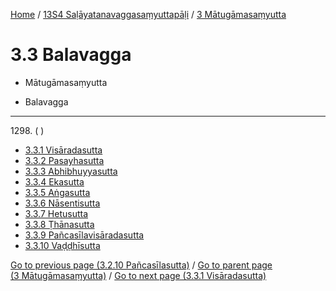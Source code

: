 
[Home](/) / [13S4 Saḷāyatanavaggasaṃyuttapāḷi](../../13S4.md) / [3 Mātugāmasaṃyutta](../3.md)

# 3.3 Balavagga

* Mātugāmasaṃyutta

* Balavagga

---

1298\. ( )



* [3.3.1 Visāradasutta](3.3/3.3.1.md)
* [3.3.2 Pasayhasutta](3.3/3.3.2.md)
* [3.3.3 Abhibhuyyasutta](3.3/3.3.3.md)
* [3.3.4 Ekasutta](3.3/3.3.4.md)
* [3.3.5 Aṅgasutta](3.3/3.3.5.md)
* [3.3.6 Nāsentisutta](3.3/3.3.6.md)
* [3.3.7 Hetusutta](3.3/3.3.7.md)
* [3.3.8 Ṭhānasutta](3.3/3.3.8.md)
* [3.3.9 Pañcasīlavisāradasutta](3.3/3.3.9.md)
* [3.3.10 Vaḍḍhīsutta](3.3/3.3.10.md)

[Go to previous page (3.2.10 Pañcasīlasutta)](3.2/3.2.10.md) / [Go to parent page (3 Mātugāmasaṃyutta)](../3.md) / [Go to next page (3.3.1 Visāradasutta)](3.3/3.3.1.md)


